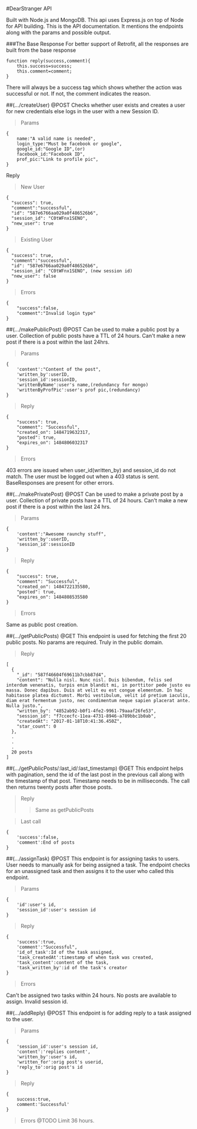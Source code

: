 #DearStranger API

Built with Node.js and MongoDB. This api uses Express.js on top of Node for API building.
This is the API documentation.
It mentions the endpoints along with the params and possible output.

###The Base Response
For better support of Retrofit, all the responses are built from the base response

	function reply(success,comment){
		this.success=success;
		this.comment=comment;
	} 

There will always be a success tag which shows whether the action was successful or not. If not,
the comment indicates the reason.

##(.../createUser) @POST
Checks whether user exists and creates a user for new credentials else logs in the user with a new Session ID.

>Params

	{
		name:"A valid name is needed",
		login_type:"Must be facebook or google",
		google_id:"Google ID",(or)
		facebook_id:"Facebook ID",
		prof_pic:"Link to profile pic",
	}

Reply

>New User

	{
  	  "success": true,
  	  "comment":"successful",
	  "id": "587e6766aa029a0f486526b6",
	  "session_id": "C0tWFnx1SENO",
	  "new_user": true
	}

>Existing User

	{
  	  "success": true,
  	  "comment":"successful",
	  "id": "587e6766aa029a0f486526b6",
	  "session_id": "C0tWFnx1SENO", (new session id)
	  "new_user": false
	}

>Errors

	{
		"success":false,
		"comment":"Invalid login type"
	}

##(.../makePublicPost) @POST
Can be used to make a public post by a user. Collection of public posts have a TTL of 24 hours.
Can't make a new post if there is a post within the last 24hrs.

>Params

	{
		'content':"Content of the post",
		'written_by':userID,
		'session_id':sessionID,
		'writtenByName':user's name,(redundancy for mongo)
		'writtenByProfPic':user's prof pic,(redundancy)
	}

>Reply
	
	{
  		"success": true,
  		"comment": "Successful",
  		"created_on": 1484719632317,
  		"posted": true,
  		"expires_on": 1484806032317
	}

>Errors

403 errors are issued when user_id(written_by) and session_id do not match. The user must be logged out
when a 403 status is sent. BaseResponses are present for other errors.

##(.../makePrivatePost) @POST
Can be used to make a private post by a user. Collection of private posts have a TTL of 24 hours.
Can't make a new post if there is a post within the last 24 hrs.

>Params

	{
		'content':"Awesome raunchy stuff",
		'written_by':userID,
		'session_id':sessionID
	}

>Reply

	{
  		"success": true,
  		"comment": "Successful",
  		"created_on": 1484722135580,
  		"posted": true,
  		"expires_on": 1484808535580
	}

>Errors

Same as public post creation.

##(.../getPublicPosts) @GET
This endpoint is used for fetching the first 20 public posts. No params are required. Truly in the public domain.

>Reply

	[
	  {
	    "_id": "587f46604f69611b7cbb87d4",
	    "content": "Nulla nisl. Nunc nisl. Duis bibendum, felis sed interdum venenatis, turpis enim blandit mi, in porttitor pede justo eu massa. Donec dapibus. Duis at velit eu est congue elementum. In hac habitasse platea dictumst. Morbi vestibulum, velit id pretium iaculis, diam erat fermentum justo, nec condimentum neque sapien placerat ante. Nulla justo.",
	    "written_by": "4852ab92-b0f1-4fe2-9961-79aaaf26fe53",
	    "session_id": "f7ccecfc-11ea-4731-8946-a789bbc1b0ab",
	    "createdAt": "2017-01-18T10:41:36.450Z",
	    "star_count": 0
	  },
	  .
	  .
	  .
	  20 posts
	]

##(.../getPublicPosts/:last_id/:last_timestamp) @GET
This endpoint helps with pagination, send the id of the last post in the previous call along with the timestamp of that post. 
Timestamp needs to be in milliseconds. The call then returns twenty posts after those posts.

>Reply
>>Same as getPublicPosts

>Last call

	{
		'success':false,
		'comment':End of posts
	}

##(.../assignTask) @POST
This endpoint is for assigning tasks to users. User needs to manually ask for being assigned a task.
The endpoint checks for an unassigned task and then assigns it to the user who called this endpoint.

>Params

	{
		'id':user's id,
		'session_id':user's session id
	}

>Reply

	{
		'success':true,
		'comment':"Successful",
		'id_of_task':Id of the task assigned,
		'task_createdAt':timestamp of when task was created,
		'task_content':content of the task,
		'task_written_by':id of the task's creator
	}

>Errors

Can't be assigned two tasks within 24 hours.
No posts are available to assign.
Invalid session id.

##(.../addReply) @POST
This endpoint is for adding reply to a task assigned to the user.

>Params

	{
		'session_id':user's session id,
		'content':'replies content',
		'written_by':user's id,
		'written_for':orig post's userid,
		'reply_to':orig post's id
	}

>Reply

	{
		success:true,
		comment:'Successful'
	}

>Errors
	@TODO Limit 36 hours.

